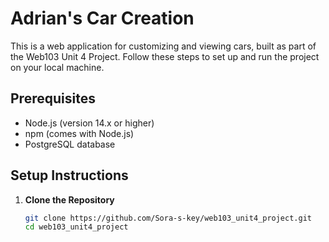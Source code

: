 # Adrian's Car Creation

This is a web application for customizing and viewing cars, built as part of the Web103 Unit 4 Project. Follow these steps to set up and run the project on your local machine.

## Prerequisites
- Node.js (version 14.x or higher)
- npm (comes with Node.js)
- PostgreSQL database

## Setup Instructions

1. **Clone the Repository**
   ```bash
   git clone https://github.com/Sora-s-key/web103_unit4_project.git
   cd web103_unit4_project